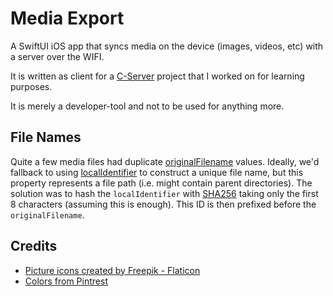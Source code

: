 # Media Export

A SwiftUI iOS app that syncs media on the device (images, videos, etc) with a server over the WIFI.

It is written as client for a [C-Server](https://github.com/BenShutt/C-Playground/tree/develop/Server) project that I worked on for learning purposes.

It is merely a developer-tool and not to be used for anything more.

## File Names

Quite a few media files had duplicate [originalFilename](https://developer.apple.com/documentation/photokit/phassetresource/1623985-originalfilename) values. Ideally, we'd fallback to using [localIdentifier](https://developer.apple.com/documentation/photokit/phobject/1622400-localidentifier) to construct a unique file name, but this property represents a file path (i.e. might contain parent directories).
The solution was to hash the `localIdentifier` with [SHA256](https://developer.apple.com/documentation/cryptokit/sha256) taking only the first 8 characters (assuming this is enough). This ID is then prefixed before the `originalFilename`.

## Credits

* [Picture icons created by Freepik - Flaticon](https://www.flaticon.com/free-icons/picture)
* [Colors from Pintrest](https://www.pinterest.co.uk/pin/304626362308735903/)
